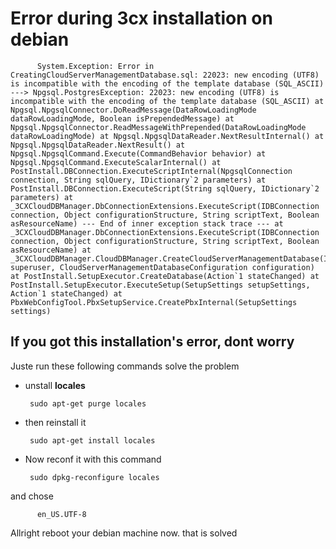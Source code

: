 # Error during 3cx installation on debian



          System.Exception: Error in CreatingCloudServerManagementDatabase.sql: 22023: new encoding (UTF8) is incompatible with the encoding of the template database (SQL_ASCII) ---> Npgsql.PostgresException: 22023: new encoding (UTF8) is incompatible with the encoding of the template database (SQL_ASCII) at Npgsql.NpgsqlConnector.DoReadMessage(DataRowLoadingMode dataRowLoadingMode, Boolean isPrependedMessage) at Npgsql.NpgsqlConnector.ReadMessageWithPrepended(DataRowLoadingMode dataRowLoadingMode) at Npgsql.NpgsqlDataReader.NextResultInternal() at Npgsql.NpgsqlDataReader.NextResult() at Npgsql.NpgsqlCommand.Execute(CommandBehavior behavior) at Npgsql.NpgsqlCommand.ExecuteScalarInternal() at PostInstall.DBConnection.ExecuteScriptInternal(NpgsqlConnection connection, String sqlQuery, IDictionary`2 parameters) at PostInstall.DBConnection.ExecuteScript(String sqlQuery, IDictionary`2 parameters) at _3CXCloudDBManager.DbConnectionExtensions.ExecuteScript(IDBConnection connection, Object configurationStructure, String scriptText, Boolean asResourceName) --- End of inner exception stack trace --- at _3CXCloudDBManager.DbConnectionExtensions.ExecuteScript(IDBConnection connection, Object configurationStructure, String scriptText, Boolean asResourceName) at _3CXCloudDBManager.CloudDBManager.CreateCloudServerManagementDatabase(IDBConnection superuser, CloudServerManagementDatabaseConfiguration configuration) at PostInstall.SetupExecutor.CreateDatabase(Action`1 stateChanged) at PostInstall.SetupExecutor.ExecuteSetup(SetupSettings setupSettings, Action`1 stateChanged) at PbxWebConfigTool.PbxSetupService.CreatePbxInternal(SetupSettings settings)
          
          
          
## If you got this installation's error, dont worry


Juste run these following commands solve the problem


   * unstall **locales**

          sudo apt-get purge locales

   * then  reinstall it 

          sudo apt-get install locales

   * Now reconf it with this command

          sudo dpkg-reconfigure locales

   and chose

          en_US.UTF-8


Allright reboot your debian machine now. that is solved
